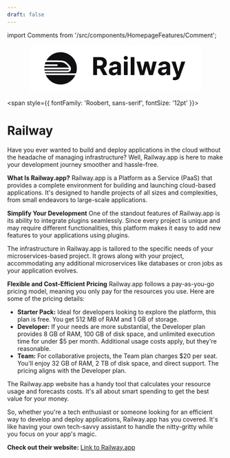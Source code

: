 ```yaml
---
draft: false
---
```

import Comments from '/src/components/HomepageFeatures/Comment';

<p align="center">
  <img src="/img/wwc.jpg" alt="Alt Text" width="400"/>
</p>


<span style={{ fontFamily: 'Roobert, sans-serif', fontSize: '12pt' }}>

# Railway

Have you ever wanted to build and deploy applications in the cloud without the headache of managing infrastructure? Well, Railway.app is here to make your development journey smoother and hassle-free.

**What Is Railway.app?** Railway.app is a Platform as a Service (PaaS) that provides a complete environment for building and launching cloud-based applications. It's designed to handle projects of all sizes and complexities, from small endeavors to large-scale applications.

**Simplify Your Development** One of the standout features of Railway.app is its ability to integrate plugins seamlessly. Since every project is unique and may require different functionalities, this platform makes it easy to add new features to your applications using plugins.



The infrastructure in Railway.app is tailored to the specific needs of your microservices-based project. It grows along with your project, accommodating any additional microservices like databases or cron jobs as your application evolves.

**Flexible and Cost-Efficient Pricing** Railway.app follows a pay-as-you-go pricing model, meaning you only pay for the resources you use. Here are some of the pricing details:

* **Starter Pack:** Ideal for developers looking to explore the platform, this plan is free. You get 512 MB of RAM and 1 GB of storage.
* **Developer:** If your needs are more substantial, the Developer plan provides 8 GB of RAM, 100 GB of disk space, and unlimited execution time for under $5 per month. Additional usage costs apply, but they're reasonable.
* **Team:** For collaborative projects, the Team plan charges $20 per seat. You'll enjoy 32 GB of RAM, 2 TB of disk space, and direct support. The pricing aligns with the Developer plan.

The Railway.app website has a handy tool that calculates your resource usage and forecasts costs. It's all about smart spending to get the best value for your money.

So, whether you're a tech enthusiast or someone looking for an efficient way to develop and deploy applications, Railway.app has you covered. It's like having your own tech-savvy assistant to handle the nitty-gritty while you focus on your app's magic.


**Check out their website:**
[Link to Railway.app](https://docs.railway.app/)
</span>

<Comments />